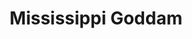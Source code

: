 ---
layout: default
title: Mississippi Goddam
event: 16th Street Baptist Church Bombing
artist: Nina Simone
genre: R&B
writer: Nina Simone
producer: Hal Mooney
album: Nina Simone in Concert
label: Philips Records
country: USA
language: English
duration: '2:58'
released: 1964
video: https://www.youtube.com/embed/LJ25-U3jNWM
description1: The song Mississippi Goddam was Simones response to the racially motivated murders of Emmett Till and Medgars Evers in Mississippi as well as the 16th Street Baptist Church Bombing. 
description: Simone said that although there were people who protested the song, they missed the point. She believed an artists duty is to reflect the times and at that desperate time, she couldn't help but be involved.
award1:
award2:
award3:
versions:
---